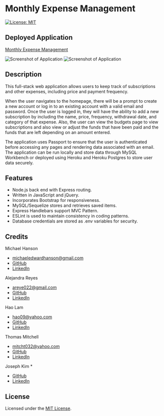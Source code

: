 # Monthly Expense Management
[![License: MIT](https://img.shields.io/badge/License-MIT-yellow.svg)](https://opensource.org/licenses/MIT)

## Deployed Application

[Monthly Expense Management](https://monthly-expense-management.herokuapp.com/)

![Screenshot of Application](./public/img/expensetracker.jpg)
![Screenshot of Application](./public/img/expensetracker2.jpg)

## Description 

This full-stack web application allows users to keep track of subscriptions and other expenses, including price and payment frequency.

When the user navigates to the homepage, there will be a prompt to create a new account or log in to an existing account with a valid email and password. Once the user is logged in, they will have the ability to add a new subscription by including the name, price, frequency, withdrawal date, and category of that expense. Also, the user can view the budgets page to view subscriptions and also view or adjust the funds that have been paid and the funds that are left depending on an amount entered.

The application uses Passport to ensure that the user is authenticated before accessing any pages and rendering data associated with an email. The application can be run locally and store data through MySQL Workbench or deployed using Heroku and Heroku Postgres to store user data securely.

## Features

* Node.js back end with Express routing. 
* Written in JavaScript and jQuery. 
* Incorporates Bootstrap for responsiveness. 
* MySQL/Sequelize stores and retrieves saved items. 
* Express Handlebars support MVC Pattern. 
* ESLint is used to maintain consistency in coding patterns.
* Database credentials are stored as .env variables for security.

## Credits

Michael Hanson
* michaeledwardhanson@gmail.com
* [GitHub](https://github.com/mhans003)
* [LinkedIn](https://www.linkedin.com/in/michaeledwardhanson/)

Alejandra Reyes
* areye022@gmail.com
* [GitHub](https://github.com/areye022)
* [LinkedIn](https://www.linkedin.com/in/alejandrareyes022/)

Hao Lam
* hao09@yahoo.com
* [GitHub](https://github.com/mhans003)
* [LinkedIn](https://www.linkedin.com/in/hao-lam-0ba9744a/)

Thomas Mitchell
* mitcht032@yahoo.com
* [GitHub](https://github.com/mitch-t)
* [LinkedIn]()

Joseph Kim
* 
* [GitHub](https://github.com/jkjoeeekim)
* [LinkedIn]()

## License 

Licensed under the [MIT License](./LICENSE.txt).
